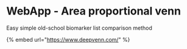 # WebApp - Area proportional venn



Easy simple old-school biomarker list comparison method&#x20;

{% embed url="https://www.deepvenn.com/" %}

